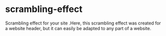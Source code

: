 # scrambling-effect
Scrambling effect for your site .Here, this scrambling effect was created for a website header, but it can easily be adapted to any part of a website.
